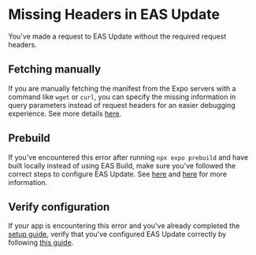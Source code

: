 # Missing Headers in EAS Update

You've made a request to EAS Update without the required request headers.

## Fetching manually

If you are manually fetching the manifest from the Expo servers with a command like `wget` or `curl`, you can specify the missing information in query parameters instead of request headers for an easier debugging experience. See more details [here](https://docs.expo.dev/eas-update/debug-advanced/#inspecting-manifests-manually).

## Prebuild

If you've encountered this error after running `npx expo prebuild` and have built locally instead of using EAS Build, make sure you've followed the correct steps to configure EAS Update. See [here](https://docs.expo.dev/eas-update/build-locally/) and [here](https://docs.expo.dev/eas-update/debug-advanced/#debugging-of-native-code-while-loading-the-app-through-expo-updates) for more information.

## Verify configuration

If your app is encountering this error and you've already completed the [setup guide](https://docs.expo.dev/eas-update/getting-started/), verify that you've configured EAS Update correctly by following [this guide](https://docs.expo.dev/eas-update/debug/).
